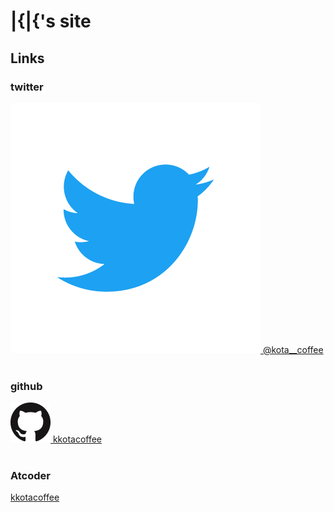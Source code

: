 # |{|{'s site

## Links
### twitter
<a href = "https://twitter.com/kota__coffee">
    <div>
    <img src = "Twitter_Logo_Blue.png">
    @kota__coffee
    </div>
</a>

<br>

### github
<a href = "https://github.com/kkotacoffee">
    <div>
    <img src = "GitHub-Mark-64px.png">
    kkotacoffee
    </div>
</a>

<br>

### Atcoder
<a href = "https://atcoder.jp/users/kkota">
    kkotacoffee
</a>